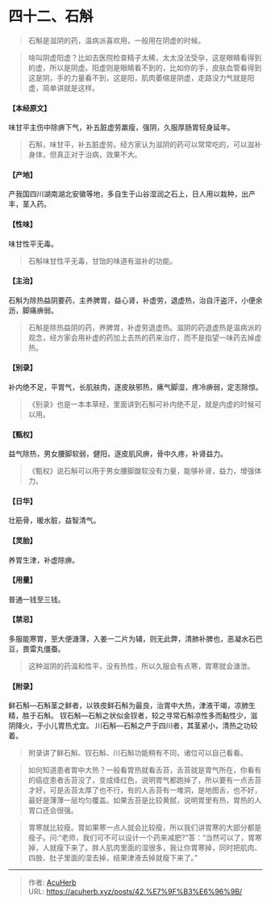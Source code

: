 # 四十二、石斛


> 石斛是滋阴的药，温病派喜欢用，一般用在阴虚的时候。

> 啥叫阴虚阳虚？比如去医院检查精子太稀，太太没法受孕，这是眼睛看得到的虚，所以是阴虚。阳虚则是眼睛看不到的，比如你的手，皮肤血管看得到这是阴，手的力量看不到，这是阳，肌肉萎缩是阴虚，走路没力气就是阳虚，简单讲就是这样。

#### 【本经原文】
味甘平主伤中除痹下气，补五脏虚劳羸瘦，强阴，久服厚肠胃轻身延年。

> 石斛，味甘平，补五脏虚劳。经方家认为滋阴的药可以常常吃的，可以滋补身体，但真正对于治病，效果不大。

#### 【产地】
产我国四川湖南湖北安徽等地，多自生于山谷湿润之石上，日人用以栽种，出产丰，茎入药。
#### 【性味】
味甘性平无毒。

> 石斛味甘性平无毒，甘饴的味道有滋补的功能。

#### 【主治】
石斛为除热益阴要药，主养脾胃，益心肾，补虚劳，退虚热，治自汗盗汗，小便余沥，脚痛痹弱。

> 石斛是除热益阴的药，养脾胃，补虚劳退虚热。滋阴的药退虚热是温病派的观念，经方家会用补虚的药加上去热的药来治疗，而不是指望一味药去掉虚热。

#### 【别录】
补内绝不足，平胃气，长肌肤肉，逐皮肤邪热，疿气脚湿，疼冷痹弱，定志除惊。

> 《别录》也是一本本草经，里面讲到石斛可补内绝不足，就是内虚的时候可以用。

#### 【甄权】
益气除热，男女腰脚软弱，健阳，逐皮肌风痹，骨中久疼，补肾益力。

> 《甄权》说石斛可以用于男女腰脚酸软没有力量，能够补肾，益力，增强体力。

#### 【日华】
壮筋骨，暖水脏，益智清气。
#### 【灵胎】
养胃生津，补虚除痹。
#### 【用量】
普通一钱至三钱。
#### 【禁忌】
多服能寒胃，至大便溏薄，入姜一二片为辅，则无此弊，清肺补脾也，恶凝水石巴豆，畏雷丸僵蚕。

> 这种滋阴的药温和性平，没有热性，所以久服会有点寒，胃寒就会溏泄。

#### 【附录】
鲜石斛—石斛茎之鲜者，以铁皮鲜石斛为最良，治胃中大热，津液干竭，凉肺生精，胜于石斛。
钗石斛—石斛之状似金钗者，较之寻常石斛凉性多而黏性少，滋阴降火，于小儿胃热尤宜。
川石斛—石斛之产于四川者，其茎紧小，清热之功较着。

> 附录讲了鲜石斛、钗石斛、川石斛功能稍有不同，诸位可以自己看看。

> 如何知道患者胃中大热？一般看胃热就看舌苔，舌苔就是胃气所在，你看有的癌症患者舌苔没了，变成绛红色，说明胃气都跑掉了，所以要有一点舌苔才好，可是舌苔太厚了也不行，有的人舌苔有一堆洞，是地图舌，也不好，最好是薄薄一层均匀覆盖。如果舌苔是比较黄腻，说明胃里有热，胃热的人胃口还会很强。

> 胃寒就比较瘦。胃如果寒一点人就会比较瘦，所以我们讲胃寒的大部分都是瘦子。问:“老师，我们可不可以设计一个药来减肥?”答：“当然可以了，胃寒掉，人就瘦下来了。胖人肌肉里面的湿很多，我让你胃寒掉，同时把肌肉、四肢、肚子里面的湿去掉，结果津液去掉就瘦下来了。”

---

> 作者: [AcuHerb](https://acuherb.xyz)  
> URL: https://acuherb.xyz/posts/42.%E7%9F%B3%E6%96%9B/  

